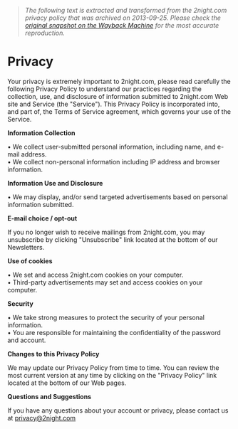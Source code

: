 > *The following text is extracted and transformed from the 2night.com privacy policy that was archived on 2013-09-25. Please check the [original snapshot on the Wayback Machine](https://web.archive.org/web/20130925054204id_/http%3A//2night.com/global/about/privacy) for the most accurate reproduction.*

# Privacy

Your privacy is extremely important to 2night.com, please read carefully the following Privacy Policy to understand our practices regarding the collection, use, and disclosure of information submitted to 2night.com Web site and Service (the "Service"). This Privacy Policy is incorporated into, and part of, the Terms of Service agreement, which governs your use of the Service.

**Information Collection**

• We collect user-submitted personal information, including name, and e-mail address.  
• We collect non-personal information including IP address and browser information.

**Information Use and Disclosure**

• We may display, and/or send targeted advertisements based on personal information submitted.

**E-mail choice / opt-out**

If you no longer wish to receive mailings from 2night.com, you may unsubscribe by clicking "Unsubscribe" link located at the bottom of our Newsletters.

**Use of cookies**

• We set and access 2night.com cookies on your computer.  
• Third-party advertisements may set and access cookies on your computer.

**Security**

• We take strong measures to protect the security of your personal information.  
• You are responsible for maintaining the confidentiality of the password and account.

**Changes to this Privacy Policy**

We may update our Privacy Policy from time to time. You can review the most current version at any time by clicking on the "Privacy Policy" link located at the bottom of our Web pages.

**Questions and Suggestions**

If you have any questions about your account or privacy, please contact us at privacy@2night.com 
